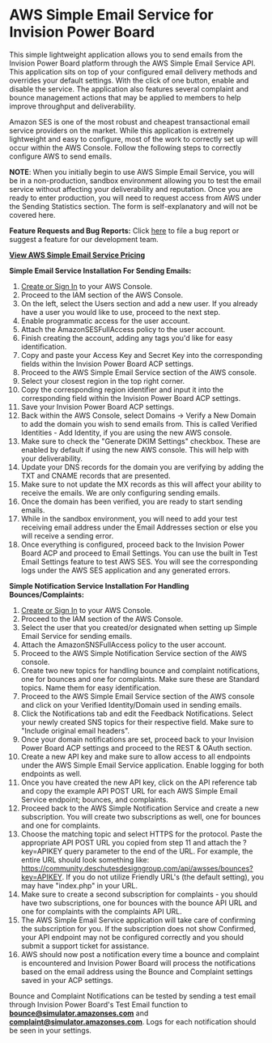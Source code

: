 # AWS Simple Email Service for Invision Power Board

This simple lightweight application allows you to send emails from the Invision Power Board platform through the AWS Simple Email Service API. This application sits on top of your configured email delivery methods and overrides your default settings. With the click of one button, enable and disable the service. The application also features several complaint and bounce management actions that may be applied to members to help improve throughput and deliverability.

Amazon SES is one of the most robust and cheapest transactional email service providers on the market. While this application is extremely lightweight and easy to configure, most of the work to correctly set up will occur within the AWS Console. Follow the following steps to correctly configure AWS to send emails.

**NOTE**: When you initially begin to use AWS Simple Email Service, you will be in a non-production, sandbox environment allowing you to test the email service without affecting your deliverability and reputation. Once you are ready to enter production, you will need to request access from AWS under the Sending Statistics section. The form is self-explanatory and will not be covered here.

**Feature Requests and Bug Reports:** Click [here](https://gitreports.com/issue/DeschutesDesignGroupLLC/AWS-SES-IPB) to file a bug report or suggest a feature for our development team.

**[View AWS Simple Email Service Pricing](https://aws.amazon.com/ses/pricing/)**

**Simple Email Service Installation For Sending Emails:**

1. [Create or Sign In](https://console.aws.amazon.com/) to your AWS Console.
2. Proceed to the IAM section of the AWS Console.
3. On the left, select the Users section and add a new user. If you already have a user you would like to use, proceed to the next step.
4. Enable programmatic access for the user account.
5. Attach the AmazonSESFullAccess policy to the user account.
6. Finish creating the account, adding any tags you'd like for easy identification.
7. Copy and paste your Access Key and Secret Key into the corresponding fields within the Invision Power Board ACP settings.
8. Proceed to the AWS Simple Email Service section of the AWS console.
9. Select your closest region in the top right corner.
10. Copy the corresponding region identifier and input it into the corresponding field within the Invision Power Board ACP settings.
11. Save your Invision Power Board ACP settings.
12. Back within the AWS Console, select Domains -> Verify a New Domain to add the domain you wish to send emails from. This is called Verified Identities - Add Identity, if you are using the new AWS console.
13. Make sure to check the "Generate DKIM Settings" checkbox. These are enabled by default if using the new AWS console. This will help with your deliverability.
14. Update your DNS records for the domain you are verifying by adding the TXT and CNAME records that are presented.
15. Make sure to not update the MX records as this will affect your ability to receive the emails. We are only configuring sending emails.
16. Once the domain has been verified, you are ready to start sending emails.
17. While in the sandbox environment, you will need to add your test receiving email address under the Email Addresses section or else you will receive a sending error.
18. Once everything is configured, proceed back to the Invision Power Board ACP and proceed to Email Settings. You can use the built in Test Email Settings feature to test AWS SES. You will see the corresponding logs under the AWS SES application and any generated errors.

**Simple Notification Service Installation For Handling Bounces/Complaints:**

1. [Create or Sign In](https://console.aws.amazon.com/) to your AWS Console.
2. Proceed to the IAM section of the AWS Console.
3. Select the user that you created/or designated when setting up Simple Email Service for sending emails.
4. Attach the AmazonSNSFullAccess policy to the user account.
5. Proceed to the AWS Simple Notification Service section of the AWS console.
6. Create two new topics for handling bounce and complaint notifications, one for bounces and one for complaints. Make sure these are Standard topics. Name them for easy identification.
7. Proceed to the AWS Simple Email Service section of the AWS console and click on your Verified Identity/Domain used in sending emails.
8. Click the Notifications tab and edit the Feedback Notifications. Select your newly created SNS topics for their respective field. Make sure to "Include original email headers".
9. Once your domain notifications are set, proceed back to your Invision Power Board ACP settings and proceed to the REST & OAuth section.
10. Create a new API key and make sure to allow access to all endpoints under the AWS Simple Email Service application. Enable logging for both endpoints as well.
11. Once you have created the new API key, click on the API reference tab and copy the example API POST URL for each AWS Simple Email Service endpoint; bounces, and complaints.
12. Proceed back to the AWS Simple Notification Service and create a new subscription. You will create two subscriptions as well, one for bounces and one for complaints.
13. Choose the matching topic and select HTTPS for the protocol. Paste the appropriate API POST URL you copied from step 11 and attach the ?key=APIKEY query parameter to the end of the URL. For example, the entire URL should look something like: https://community.deschutesdesigngroup.com/api/awsses/bounces?key=APIKEY. If you do not utilize Friendly URL's (the default setting), you may have "index.php" in your URL. 
14. Make sure to create a second subscription for complaints - you should have two subscriptions, one for bounces with the bounce API URL and one for complaints with the complaints API URL. 
15. The AWS Simple Email Service application will take care of confirming the subscription for you. If the subscription does not show Confirmed, your API endpoint may not be configured correctly and you should submit a support ticket for assistance. 
16. AWS should now post a notification every time a bounce and complaint is encountered and Invision Power Board will process the notifications based on the email address using the Bounce and Complaint settings saved in your ACP settings. 

Bounce and Complaint Notifications can be tested by sending a test email through Invision Power Board's Test Email function to **bounce@simulator.amazonses.com** and **complaint@simulator.amazonses.com**. Logs for each notification should be seen in your settings. 
